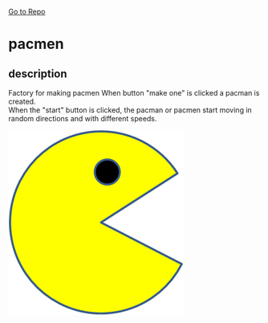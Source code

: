<a href ="https://github.com/Shushu2023/Factory-for-PacMen.git">Go to Repo</a>
# pacmen
## description
Factory for making pacmen
When button "make one" is clicked a  pacman is created.  
When the "start" button is clicked, the pacman or pacmen start moving in random directions 
and with different speeds. 

<img src="PacMan1.png">


